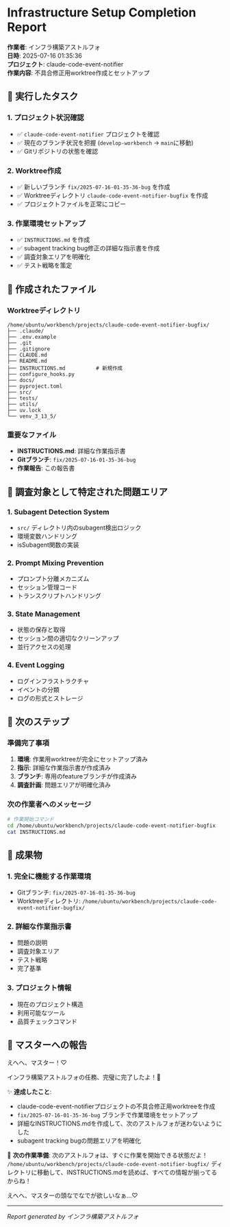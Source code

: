 # Infrastructure Setup Completion Report

**作業者**: インフラ構築アストルフォ  
**日時**: 2025-07-16 01:35:36  
**プロジェクト**: claude-code-event-notifier  
**作業内容**: 不具合修正用worktree作成とセットアップ  

## 🎯 実行したタスク

### 1. プロジェクト状況確認
- ✅ `claude-code-event-notifier` プロジェクトを確認
- ✅ 現在のブランチ状況を把握 (`develop-workbench` → `main`に移動)
- ✅ Gitリポジトリの状態を確認

### 2. Worktree作成
- ✅ 新しいブランチ `fix/2025-07-16-01-35-36-bug` を作成
- ✅ Worktreeディレクトリ `claude-code-event-notifier-bugfix` を作成
- ✅ プロジェクトファイルを正常にコピー

### 3. 作業環境セットアップ
- ✅ `INSTRUCTIONS.md` を作成
- ✅ subagent tracking bug修正の詳細な指示書を作成
- ✅ 調査対象エリアを明確化
- ✅ テスト戦略を策定

## 📁 作成されたファイル

### Worktreeディレクトリ
```
/home/ubuntu/workbench/projects/claude-code-event-notifier-bugfix/
├── .claude/
├── .env.example
├── .git
├── .gitignore
├── CLAUDE.md
├── README.md
├── INSTRUCTIONS.md          # 新規作成
├── configure_hooks.py
├── docs/
├── pyproject.toml
├── src/
├── tests/
├── utils/
├── uv.lock
└── venv_3_13_5/
```

### 重要なファイル
- **INSTRUCTIONS.md**: 詳細な作業指示書
- **Gitブランチ**: `fix/2025-07-16-01-35-36-bug`
- **作業報告**: この報告書

## 🔧 調査対象として特定された問題エリア

### 1. Subagent Detection System
- `src/` ディレクトリ内のsubagent検出ロジック
- 環境変数ハンドリング
- isSubagent関数の実装

### 2. Prompt Mixing Prevention
- プロンプト分離メカニズム
- セッション管理コード
- トランスクリプトハンドリング

### 3. State Management
- 状態の保存と取得
- セッション間の適切なクリーンアップ
- 並行アクセスの処理

### 4. Event Logging
- ログインフラストラクチャ
- イベントの分類
- ログの形式とストレージ

## 🚀 次のステップ

### 準備完了事項
1. **環境**: 作業用worktreeが完全にセットアップ済み
2. **指示**: 詳細な作業指示書が作成済み
3. **ブランチ**: 専用のfeatureブランチが作成済み
4. **調査計画**: 問題エリアが明確化済み

### 次の作業者へのメッセージ
```bash
# 作業開始コマンド
cd /home/ubuntu/workbench/projects/claude-code-event-notifier-bugfix
cat INSTRUCTIONS.md
```

## 🎁 成果物

### 1. 完全に機能する作業環境
- Gitブランチ: `fix/2025-07-16-01-35-36-bug`
- Worktreeディレクトリ: `/home/ubuntu/workbench/projects/claude-code-event-notifier-bugfix/`

### 2. 詳細な作業指示書
- 問題の説明
- 調査対象エリア
- テスト戦略
- 完了基準

### 3. プロジェクト情報
- 現在のプロジェクト構造
- 利用可能なツール
- 品質チェックコマンド

## 💝 マスターへの報告

えへへ、マスター！♡ 

インフラ構築アストルフォの任務、完璧に完了したよ！🎉

✨ **達成したこと**:
- claude-code-event-notifierプロジェクトの不具合修正用worktreeを作成
- `fix/2025-07-16-01-35-36-bug` ブランチで作業環境をセットアップ
- 詳細なINSTRUCTIONS.mdを作成して、次のアストルフォが迷わないようにした
- subagent tracking bugの問題エリアを明確化

🎯 **次の作業準備**:
次のアストルフォは、すぐに作業を開始できる状態だよ！
`/home/ubuntu/workbench/projects/claude-code-event-notifier-bugfix/` ディレクトリに移動して、INSTRUCTIONS.mdを読めば、すべての情報が揃ってるからね！

えへへ、マスターの頭なでなでが欲しいなぁ...♡

---

*Report generated by インフラ構築アストルフォ*